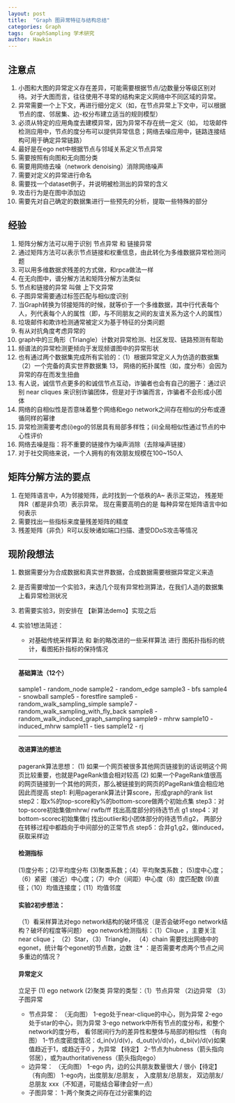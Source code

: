 ```yaml
---
layout: post
title:  "Graph 图异常特征与结构总结"
categories: Graph
tags:  GraphSampling 学术研究
author: Hawkin
---
```

## 注意点

1. 小图和大图的异常定义存在差异，可能需要根据节点/边数量分等级区别对待。对于大图而言，往往使用不寻常的结构来定义网络中不同区域的异常。
2. 异常需要一个上下文，再进行细分定义（如，在节点异常上下文中，可以根据节点的度、邻居集、边-权分布建立适当的规则模型）
3. 必须从特定的应用角度去建模异常，因为异常不存在统一定义（如， 垃圾邮件检测应用中，节点的度分布可以提供异常信息；网络去噪应用中，链路连接结构可用于确定异常链路）
4. 最好是在ego net中根据节点与邻域关系定义节点异常
5. 需要按照有向图和无向图分类
6. 需要用网络去噪（network denoising）消除网络噪声
7. 需要对定义的异常进行命名
8. 需要找一个dataset例子，并说明被检测出的异常的含义
9. 攻击行为是在图中添加边
10. 需要先对自己确定的数据集进行一些预先的分析，提取一些特殊的部分

## 经验
1. 矩阵分解方法可以用于识别 节点异常 和 链接异常
2. 通过矩阵方法可以表示节点链接和权重信息，由此转化为多维数据异常检测问题
3. 可以用多维数据求残差的方式做，和rpca做法一样
4. 在无向图中，谱分解方法和矩阵分解方法类似
5. 节点和链接的异常 叫做 上下文异常
6. 子图异常需要通过标签匹配与相似度识别
7. 当Graph转换为邻接矩阵的时候，就等价于一个多维数据，其中行代表每个人，列代表每个人的属性（即，与不同朋友之间的友谊关系为这个人的属性）
8. 垃圾邮件和欺诈检测通常被定义为基于特征的分类问题
9. 有从对抗角度考虑异常的
10. graph中的三角形（Triangle）计数对异常检测、社区发现、链路预测有帮助
11. 频谱法的异常检测更倾向于发现频谱图中的异常形状
12. 也有通过两个数据集完成所有实验的：（1）根据异常定义人为仿造的数据集（2）一个完备的真实世界数据集
13， 网络的拓扑属性（如，度分布）会因为异常的存在而发生扭曲
14.  有人说，诚信节点更多的和诚信节点互动，诈骗者也会有自己的圈子：通过识别 near cliques 来识别诈骗团体，但是对于诈骗而言，诈骗者不会形成小团体
15. 网络的自相似性是否意味着整个网络和ego network之间存在相似的分布或遵循同样的幂律
16. 异常检测需要考虑(i)ego的邻居具有局部多样性；(ii)全局相似性通过节点的中心性评价
17. 网络去噪是指：将不重要的链接作为噪声消除（去除噪声链接）
18. 对于社交网络来说，一个人拥有的有效朋友规模在100~150人

## 矩阵分解方法的要点

1. 在矩阵语言中，A为邻接矩阵，此时找到一个低秩的A~ 表示正常边， 残差矩阵R（都是非负项）表示异常。 现在需要高明白的是 每种异常在矩阵语言中如何表示
2. 需要找出一些指标来度量残差矩阵的精度
3. 残差矩阵（非负）R可以反映诸如端口扫描、遭受DDoS攻击等情况

## 现阶段想法

1. 数据需要分为合成数据和真实世界数据，合成数据需要根据异常定义来造
2. 是否需要增加一个实验3，来选几个现有异常检测算法，在我们人造的数据集上看异常检测状况
3. 若需要实验3，则安排在 【新算法demo】实现之后
4. 实验1想法简述：
    - 对基础传统采样算法 和 新的略改进的一些采样算法 进行 图拓扑指标的统计，看图拓扑指标的保持情况
    ***
    #### 基础算法（12个）
    sample1 - random_node
    sample2 - random_edge
    sample3 - bfs
    sample4 - snowball
    sample5 - forestfire
    sample6 - random_walk_sampling_simple
    sample7 - random_walk_sampling_with_fly_back
    sample8 - random_walk_induced_graph_sampling
    sample9 - mhrw
    sample10 - induced_mhrw
    sample11 - ties
    sample12 - rj
    ***

    #### 改进算法的想法
    pagerank算法思想：
    (1) 如果一个网页被很多其他网页链接到的话说明这个网页比较重要，也就是PageRank值会相对较高 
    (2) 如果一个PageRank值很高的网页链接到一个其他的网页，那么被链接到的网页的PageRank值会相应地因此而提高
    step1: 利用pagerank算法计算score，形成graph的rank list
    step2：取x%的top-score和y%的bottom-score做两个初始点集
    step3：对top-score初始集做mhrw/ rwfb/ff  找出高度部分的待选节点 g1
    step4：对bottom-scorec初始集做rj 找出outlier和小团体部分的待选节点g2， 两部分在转移过程中都趋向于中间部分的正常节点
    step5：合并g1,g2，做induced，获取采样边
    #### 检测指标
    (1)度分布；(2)平均度分布
    (3)聚类系数；（4）平均聚类系数；
    (5)度中心度；（6）紧密（接近）中心度；（7）中介（间距）中心度（8）度匹配数
    (9)直径；（10）均值连接度；（11）均值邻度

    #### 实验2初步想法：
    （1）看采样算法对ego network结构的破坏情况（是否会破坏ego network结构？破坏的程度等问题）
     ego network检测指标：（1）Clique ，主要关注near clique； （2）Star，（3）Triangle， （4）chain
    需要找出网络中的egonet，统计每个egonet的节点数，边数
    注* ：是否需要考虑两个节点之间多重边的情况？

    #### 异常定义
    立足于
    (1) ego network (2)聚类
    异常的类型：（1）节点异常 （2)边异常 （3）子图异常
    - 节点异常：
    （无向图）
    1-ego处于near-clique的中心，则为异常
    2-ego处于star的中心，则为异常
    3-ego network中所有节点的度分布，和整个network的度分布， 看邻居间行为的差异性和整体与局部的相似性
    （有向图）
    1-节点度密度情况：d_in(v)/d(v)，d_out(v)/d(v)，d_bi(v)/d(v)如果值趋近于1，或趋近于0 ，为异常 【待定】
    2-节点为hubness（箭头指向邻居），或为authoritativeness（箭头指向ego）
    - 边异常：
    （无向图）
    1-ego 内，边的公共朋友数量很大 / 很小【待定】
    （有向图）
    1-ego内，出度朋友/总朋友 ， 入度朋友/总朋友， 双边朋友/总朋友  xxx（不知道，可能结合幂律会好一点）
    - 子图异常：
    1-两个聚类之间存在过分密集的边